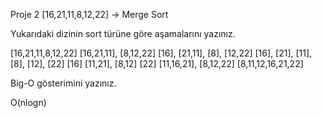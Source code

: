 Proje 2
[16,21,11,8,12,22] -> Merge Sort

Yukarıdaki dizinin sort türüne göre aşamalarını yazınız.

[16,21,11,8,12,22]
[16,21,11], [8,12,22]
[16], [21,11], [8], [12,22]
[16], [21], [11], [8], [12], [22]
[16] [11,21], [8,12] [22]
[11,16,21], [8,12,22]
[8,11,12,16,21,22]

Big-O gösterimini yazınız.

O(nlogn)